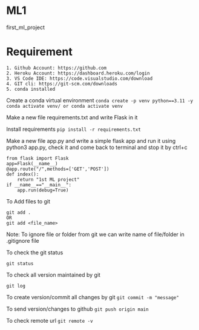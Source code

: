 # ML1
first_ml_project

# Requirement
```
1. Github Account: https://github.com
2. Heroku Account: https://dashboard.heroku.com/login
3. VS Code IDE: https://code.visualstudio.com/download
4. GIT cli: https://git-scm.com/downloads
5. conda installed
```

Create a conda virtual environment
```conda create -p venv python==3.11 -y```
```conda activate venv/ or conda activate venv```


Make a new file requirements.txt and write Flask in it

Install requirements
```pip install -r requirements.txt```

Make a new file app.py and write a simple flask app and run it using python3 app.py, check it and come back to terminal and stop it by ctrl+c
```
from flask import Flask
app=Flask(__name__)
@app.route("/",methods=['GET','POST'])
def index():
    return "1st ML project"
if __name__=="__main__":
    app.run(debug=True)
```


To Add files to git
```
git add .
OR
git add <file_name>
```
Note: To ignore file or folder from git we can write name of file/folder in .gitignore file

To check the git status
```
git status
```

To check all version maintained by git
```
git log
```


To create version/commit all changes by git
```git commit -m "message"```


To send version/changes to github
```git push origin main```


To check remote url
```git remote -v```